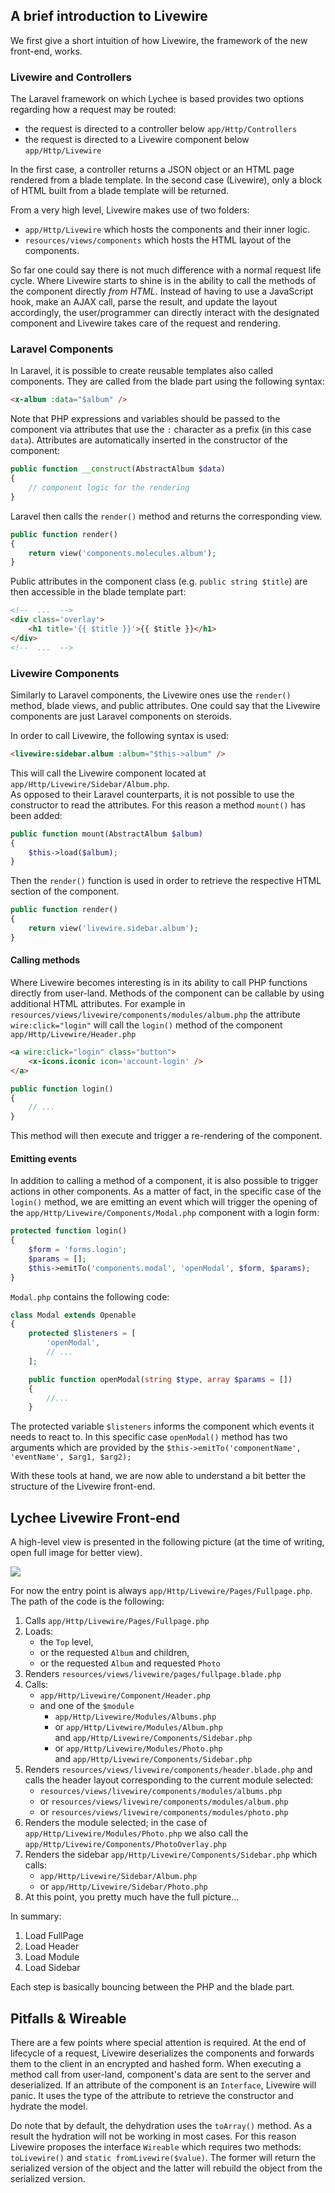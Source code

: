 ## A brief introduction to Livewire

We first give a short intuition of how Livewire, the framework of the new front-end, works.

### Livewire and Controllers

The Laravel framework on which Lychee is based provides two options regarding how a request may be routed:

- the request is directed to a controller below `app/Http/Controllers`
- the request is directed to a Livewire component below `app/Http/Livewire`

In the first case, a controller returns a JSON object or an HTML page rendered from a blade template.
In the second case (Livewire), only a block of HTML built from a blade template will be returned.

From a very high level, Livewire makes use of two folders:

- `app/Http/Livewire` which hosts the components and their inner logic.
- `resources/views/components` which hosts the HTML layout of the components.

So far one could say there is not much difference with a normal request life cycle. Where Livewire starts to shine is in the ability to call the methods of the component directly _from HTML_. Instead of having to use a JavaScript hook, make an AJAX call, parse the result, and update the layout accordingly, the user/programmer can directly interact with the designated component and Livewire takes care of the request and rendering.

### Laravel Components

In Laravel, it is possible to create reusable templates also called components. They are called from the blade part using the following syntax:
```html
<x-album :data="$album" />
```
Note that PHP expressions and variables should be passed to the component via attributes that use the `:` character as a prefix (in this case `data`).
Attributes are automatically inserted in the constructor of the component:
```php
public function __construct(AbstractAlbum $data)
{
	// component logic for the rendering
}
```
Laravel then calls the `render()` method and returns the corresponding view.
```php
public function render()
{
	return view('components.molecules.album');
}

```
Public attributes in the component class (e.g. `public string $title`) are then accessible in the blade template part:
```html
<!--  ...  -->
<div class='overlay'>
	<h1 title='{{ $title }}'>{{ $title }}</h1>
</div>
<!--  ...  -->
```

### Livewire Components

Similarly to Laravel components, the Livewire ones use the `render()` method, blade views, and public attributes.
One could say that the Livewire components are just Laravel components on steroids.

In order to call Livewire, the following syntax is used:
```html
<livewire:sidebar.album :album="$this->album" />
```
This will call the Livewire component located at `app/Http/Livewire/Sidebar/Album.php`.  
As opposed to their Laravel counterparts, it is not possible to use the constructor to read the attributes.
For this reason a method `mount()` has been added:
```php
public function mount(AbstractAlbum $album)
{
	$this->load($album);
}
```
Then the `render()` function is used in order to retrieve the respective HTML section of the component.
```php
public function render()
{
	return view('livewire.sidebar.album');
}
```

#### Calling methods

Where Livewire becomes interesting is in its ability to call PHP functions directly from user-land.
Methods of the component can be callable by using additional HTML attributes.
For example in `resources/views/livewire/components/modules/album.php` the attribute `wire:click="login"`
will call the `login()` method of the component `app/Http/Livewire/Header.php`
```html
<a wire:click="login" class="button">
	<x-icons.iconic icon='account-login' />
</a>
```
```php
public function login()
{
	// ...
}
```
This method will then execute and trigger a re-rendering of the component.

#### Emitting events

In addition to calling a method of a component,
it is also possible to trigger actions in other components.
As a matter of fact, in the specific case of the `login()` method,
we are emitting an event which will trigger the opening of the `app/Http/Livewire/Components/Modal.php` component with a login form:
```php
protected function login()
{
	$form = 'forms.login';
	$params = [];
	$this->emitTo('components.modal', 'openModal', $form, $params);
}
```
`Modal.php` contains the following code:
```php
class Modal extends Openable
{
	protected $listeners = [
		'openModal',
		// ...
	];

	public function openModal(string $type, array $params = [])
	{
		//...
	}
```
The protected variable `$listeners` informs the component which events it needs to react to.
In this specific case `openModal()` method has two arguments which are provided by the `$this->emitTo('componentName', 'eventName', $arg1, $arg2);`

With these tools at hand, we are now able to understand a bit better the structure of the Livewire front-end.

## Lychee Livewire Front-end

A high-level view is presented in the following picture (at the time of writing, open full image for better view).

<!-- [![](img/Livewire Class Diagram.jpg)](img/Livewire Class Diagram.jpg) -->
[![](img/Livewire-component-diagram.png)](img/Livewire-component-diagram.png)

For now the entry point is always `app/Http/Livewire/Pages/Fullpage.php`.
The path of the code is the following:

1. Calls `app/Http/Livewire/Pages/Fullpage.php`
2. Loads:
	- the `Top` level,
	- or the requested `Album` and children,
	- or the requested `Album` and requested `Photo`
3. Renders `resources/views/livewire/pages/fullpage.blade.php`
4. Calls:
	-  `app/Http/Livewire/Component/Header.php`
	- and one of the `$module`
		- `app/Http/Livewire/Modules/Albums.php`  
		- or `app/Http/Livewire/Modules/Album.php`  
		and `app/Http/Livewire/Components/Sidebar.php`
		- or `app/Http/Livewire/Modules/Photo.php`  
		and `app/Http/Livewire/Components/Sidebar.php`
5. Renders `resources/views/livewire/components/header.blade.php`
	and calls the header layout corresponding to the current module selected:
	- `resources/views/livewire/components/modules/albums.php`
	- or `resources/views/livewire/components/modules/album.php`
	- or `resources/views/livewire/components/modules/photo.php`
6. Renders the module selected; in the case of 
	`app/Http/Livewire/Modules/Photo.php` we also call the
	`app/Http/Livewire/Components/PhotoOverlay.php`
7. Renders the sidebar `app/Http/Livewire/Components/Sidebar.php`
	which calls:
	- `app/Http/Livewire/Sidebar/Album.php`
	- or `app/Http/Livewire/Sidebar/Photo.php`
8. At this point, you pretty much have the full picture...

In summary:

1. Load FullPage
2. Load Header
3. Load Module
4. Load Sidebar

Each step is basically bouncing between the PHP and the blade part.

## Pitfalls & Wireable

There are a few points where special attention is required. At the end of lifecycle of a request,
Livewire deserializes the components and forwards them to the client in an encrypted and hashed form.
When executing a method call from user-land, component's data are sent to the server and deserialized.
If an attribute of the component is an `Interface`, Livewire will panic. It uses the type of the attribute
to retrieve the constructor and hydrate the model.

Do note that by default, the dehydration uses the `toArray()` method. As a result the hydration will not be working in most cases.
For this reason Livewire proposes the interface `Wireable` which requires two methods: `toLivewire()` and `static fromLivewire($value)`.
The former will return the serialized version of the object and the latter will rebuild the object from the serialized version.


